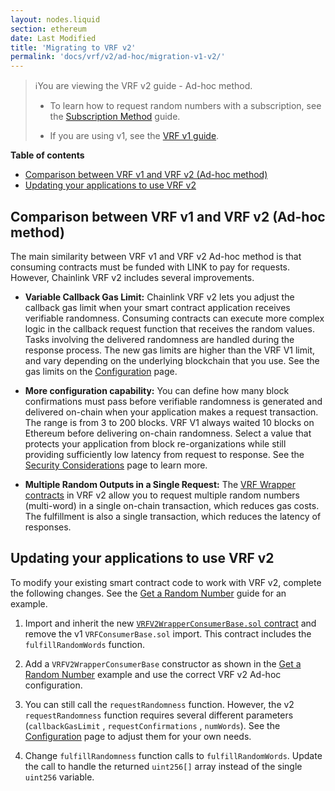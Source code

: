 ```yaml
---
layout: nodes.liquid
section: ethereum
date: Last Modified
title: 'Migrating to VRF v2'
permalink: 'docs/vrf/v2/ad-hoc/migration-v1-v2/'
---
```


> ℹ️You are viewing the VRF v2 guide - Ad-hoc method.
>
> - To learn how to request random numbers with a subscription, see the [Subscription Method](/docs/vrf/v2/subscription/) guide.
>
> - If you are using v1, see the [VRF v1 guide](/docs/vrf/v1/introduction/).

**Table of contents**

- [Comparison between VRF v1 and VRF v2 (Ad-hoc method)](#comparison-between-vrf-v1-and-vrf-v2-ad-hoc-method)
- [Updating your applications to use VRF v2](#updating-your-applications-to-use-vrf-v2)

## Comparison between VRF v1 and VRF v2 (Ad-hoc method)

The main similarity between VRF v1 and VRF v2 Ad-hoc method is that consuming contracts must be funded with LINK to pay for requests. However, Chainlink VRF v2 includes several improvements.

- **Variable Callback Gas Limit:** Chainlink VRF v2 lets you adjust the callback gas limit when your smart contract application receives verifiable randomness. Consuming contracts can execute more complex logic in the callback request function that receives the random values. Tasks involving the delivered randomness are handled during the response process. The new gas limits are higher than the VRF V1 limit, and vary depending on the underlying blockchain that you use. See the gas limits on the [Configuration](/docs/vrf/v2/ad-hoc/configuration/) page.

- **More configuration capability:** You can define how many block confirmations must pass before verifiable randomness is generated and delivered on-chain when your application makes a request transaction. The range is from 3 to 200 blocks. VRF V1 always waited 10 blocks on Ethereum before delivering on-chain randomness. Select a value that protects your application from block re-organizations while still providing sufficiently low latency from request to response. See the [Security Considerations](/docs/vrf/v2/security/) page to learn more.

- **Multiple Random Outputs in a Single Request:** The [VRF Wrapper contracts](/docs/vrf/v2/ad-hoc/configuration/) in VRF v2 allow you to request multiple random numbers (multi-word) in a single on-chain transaction, which reduces gas costs. The fulfillment is also a single transaction, which reduces the latency of responses.

## Updating your applications to use VRF v2

To modify your existing smart contract code to work with VRF v2, complete the following changes. See the [Get a Random Number](/docs/vrf/v2/ad-hoc/get-a-random-number/) guide for an example.

1. Import and inherit the new [`VRFV2WrapperConsumerBase.sol` contract](https://github.com/smartcontractkit/chainlink/blob/develop/contracts/src/v0.8/VRFV2WrapperConsumerBase.sol) and remove the v1 `VRFConsumerBase.sol` import. This contract includes the `fulfillRandomWords` function.

1. Add a `VRFV2WrapperConsumerBase` constructor as shown in the [Get a Random Number](/docs/vrf/v2/ad-hoc/get-a-random-number/) example and use the correct VRF v2 Ad-hoc configuration.

1. You can still call the `requestRandomness` function. However, the v2 `requestRandomness` function requires several different parameters (`callbackGasLimit` , `requestConfirmations` , `numWords`). See the [Configuration](/docs/vrf/v2/ad-hoc/configuration/) page to adjust them for your own needs.

1. Change `fulfillRandomness` function calls to `fulfillRandomWords`. Update the call to handle the returned `uint256[]` array instead of the single `uint256` variable.
